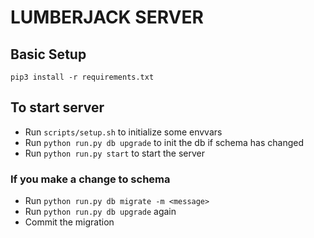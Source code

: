 # LUMBERJACK SERVER

## Basic Setup

`pip3 install -r requirements.txt`

## To start server

- Run `scripts/setup.sh` to initialize some envvars
- Run `python run.py db upgrade` to init the db if schema has changed
- Run `python run.py start` to start the server

### If you make a change to schema

- Run `python run.py db migrate -m <message>`
- Run `python run.py db upgrade` again
- Commit the migration
